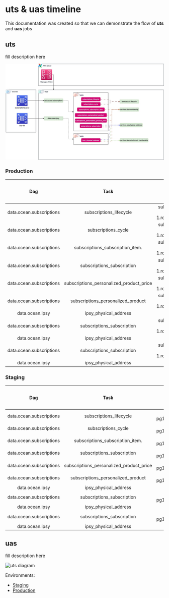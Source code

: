 # uts & uas timeline

This documentation was created so that we can demonstrate the flow of **uts** and **uas** jobs

## uts

fill description here

![uts diagram](https://github.com/SevenOS/diagrams/blob/main/aws/bfa/uts/uts.drawio.jpg)

### Production

| Dag                           | Task                                     |    Source db         |    Sink Dag                           | Dag Update Hour (utc) | Sink Dag Update Hour (utc) |
| :----:                        |    :----:                                |     :----:           |     :----:                            | :----: | :----: |
| data.ocean.subscriptions      | subscriptions_lifecycle                  | subscriptions-prod-pg12.cluster-c6xs3p3jkysv.us-east-1.rds.amazonaws.com.subscriptions   | services.uts.lifecycle                | 10:00AM | 07:00AM |
| data.ocean.subscriptions      | subscriptions_cycle                      | subscriptions-prod-pg12.cluster-c6xs3p3jkysv.us-east-1.rds.amazonaws.com.subscriptions   | services.uts.lifecycle                | 10:00AM | 07:00AM |
| data.ocean.subscriptions      | subscriptions_subscription_item.         | subscriptions-prod-pg12.cluster-c6xs3p3jkysv.us-east-1.rds.amazonaws.com.subscriptions   | services.uts.membership               | 10:00AM | 06:00AM |
| data.ocean.subscriptions      | subscriptions_subscription               | subscriptions-prod-pg12.cluster-c6xs3p3jkysv.us-east-1.rds.amazonaws.com.subscriptions   | services.uts.membership               | 10:00AM | 06:00AM |
| data.ocean.subscriptions      | subscriptions_personalized_product_price | subscriptions-prod-pg12.cluster-c6xs3p3jkysv.us-east-1.rds.amazonaws.com.subscriptions   | services.uts.membership               | 10:00AM | 06:00AM |
| data.ocean.subscriptions      | subscriptions_personalized_product       | subscriptions-prod-pg12.cluster-c6xs3p3jkysv.us-east-1.rds.amazonaws.com.subscriptions   | services.uts.membership               | 10:00AM | 06:00AM |
| data.ocean.ipsy               | ipsy_physical_address                    | db-ro.prod.ipsy.com.ipsy                                                                                         | services.uts.membership               | 10:00AM | 06:00AM |
| data.ocean.subscriptions      | subscriptions_subscription               | subscriptions-prod-pg12.cluster-c6xs3p3jkysv.us-east-1.rds.amazonaws.com.subscriptions   | services.uts.physical_address         | 10:00AM | 07:30AM |
| data.ocean.ipsy               | ipsy_physical_address                    | db-ro.prod.ipsy.com.ipsy                                                                                         | services.uts.physical_address         | 10:00AM | 07:30AM |
| data.ocean.subscriptions      | subscriptions_subscription               | subscriptions-prod-pg12.cluster-c6xs3p3jkysv.us-east-1.rds.amazonaws.com.subscriptions   | services.uts.refreshment_membership   | 10:00AM | 06:30AM |
| data.ocean.ipsy               | ipsy_physical_address                    | db-ro.prod.ipsy.com.ipsy                                                                                         | services.uts.refreshment_membership   | 10:00AM | 06:30AM |

### Staging

| Dag                           | Task                                     |    Source db         |    Sink Dag                           | Dag Update Hour (utc) | Sink Dag Update Hour (utc) |
| :----:                        |    :----:                                |     :----:           |     :----:                            | :----: | :----: |
| data.ocean.subscriptions      | subscriptions_lifecycle                  |  db-subscriptions-pg12.staging.ipsy.com.subscriptions  | services.uts.lifecycle                | 10:00AM | 07:00AM |
| data.ocean.subscriptions      | subscriptions_cycle                      |  db-subscriptions-pg12.staging.ipsy.com.subscriptions  | services.uts.lifecycle                | 10:00AM | 07:00AM |
| data.ocean.subscriptions      | subscriptions_subscription_item.         |  db-subscriptions-pg12.staging.ipsy.com.subscriptions  | services.uts.membership               | 10:00AM | 06:00AM |
| data.ocean.subscriptions      | subscriptions_subscription               |  db-subscriptions-pg12.staging.ipsy.com.subscriptions  | services.uts.membership               | 10:00AM | 06:00AM |
| data.ocean.subscriptions      | subscriptions_personalized_product_price |  db-subscriptions-pg12.staging.ipsy.com.subscriptions  | services.uts.membership               | 10:00AM | 06:00AM |
| data.ocean.subscriptions      | subscriptions_personalized_product       |  db-subscriptions-pg12.staging.ipsy.com.subscriptions  | services.uts.membership               | 10:00AM | 06:00AM |
| data.ocean.ipsy               | ipsy_physical_address                    |  db-ro.staging.ipsy.com.ipsy                           | services.uts.membership               | 10:00AM | 06:00AM |
| data.ocean.subscriptions      | subscriptions_subscription               |  db-subscriptions-pg12.staging.ipsy.com.subscriptions  | services.uts.physical_address         | 10:00AM | 07:30AM |
| data.ocean.ipsy               | ipsy_physical_address                    |  db-ro.staging.ipsy.com.ipsy                           | services.uts.physical_address         | 10:00AM | 07:30AM |
| data.ocean.subscriptions      | subscriptions_subscription               |  db-subscriptions-pg12.staging.ipsy.com.subscriptions  | services.uts.refreshment_membership   | 10:00AM | 06:30AM |
| data.ocean.ipsy               | ipsy_physical_address                    |  db-ro.staging.ipsy.com.ipsy                           | services.uts.refreshment_membership   | 10:00AM | 06:30AM |


## uas

fill description here

![uts diagram](https://github.com/SevenOS/diagrams/blob/main/aws/bfa/uts/uas.drawio.jpg)

Environments:
- [Staging](https://0e5dd8e5-ae22-4f7c-9edb-1a22f1ab84ee.c27.us-east-1.airflow.amazonaws.com/home)
- [Production](https://74b87fd5-075d-478a-9678-a5223fa7de70.c1.us-east-1.airflow.amazonaws.com/home)
